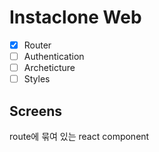 # Instaclone Web

- [x] Router
- [ ] Authentication
- [ ] Archeticture
- [ ] Styles

## Screens

route에 묶여 있는 react component

